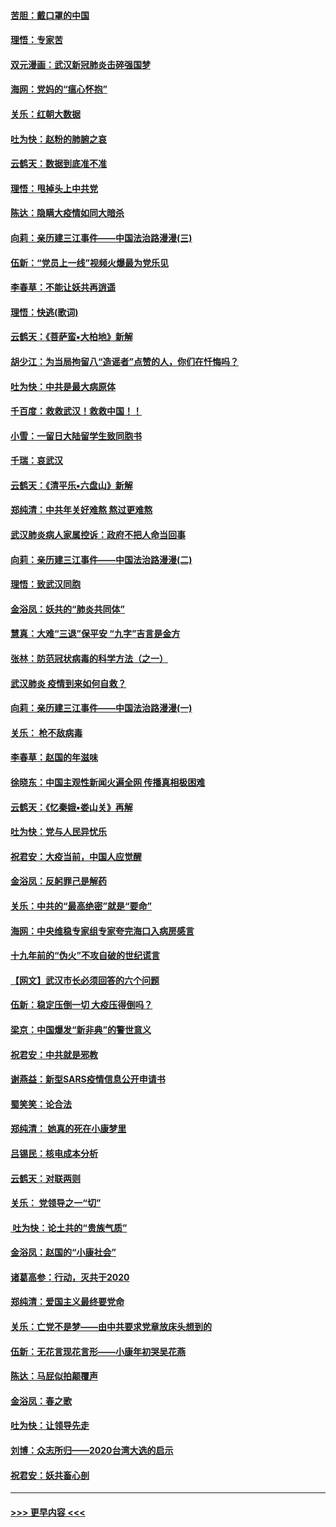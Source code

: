 #### [苦胆：戴口罩的中国](../pages/nsc993/n11845576.md?t=02051501) 
#### [理悟：专家苦](../pages/nsc993/n11845564.md?t=02051501) 
#### [双元漫画：武汉新冠肺炎击碎强国梦](../pages/nsc993/n11843320.md?t=02051501) 
#### [海网：党妈的“瘟心怀抱”](../pages/nsc993/n11840740.md?t=02051501) 
#### [关乐：红朝大数据](../pages/nsc993/n11840675.md?t=02051501) 
#### [吐为快：赵粉的肺腑之哀](../pages/nsc993/n11840618.md?t=02051501) 
#### [云鹤天：数据到底准不准](../pages/nsc993/n11840325.md?t=02051501) 
#### [理悟：甩掉头上中共党](../pages/nsc993/n11838826.md?t=02051501) 
#### [陈达：隐瞒大疫情如同大暗杀](../pages/nsc993/n11838771.md?t=02051501) 
#### [向莉：亲历建三江事件——中国法治路漫漫(三)](../pages/nsc993/n11831825.md?t=02051501) 
#### [伍新：“党员上一线”视频火爆最为党乐见](../pages/nsc993/n11838200.md?t=02051501) 
#### [李春草：不能让妖共再逍遥](../pages/nsc993/n11838102.md?t=02051501) 
#### [理悟：快逃(歌词)](../pages/nsc993/n11838083.md?t=02051501) 
#### [云鹤天：《菩萨蛮▪大柏地》新解](../pages/nsc993/n11838059.md?t=02051501) 
#### [胡少江：为当局拘留八“造谣者”点赞的人，你们在忏悔吗？](../pages/nsc993/n11836801.md?t=02051501) 
#### [吐为快：中共是最大病原体](../pages/nsc993/n11836748.md?t=02051501) 
#### [千百度：救救武汉！救救中国！！](../pages/nsc993/n11836145.md?t=02051501) 
#### [小雪：一留日大陆留学生致同胞书](../pages/nsc993/n11834624.md?t=02051501) 
#### [千瑞：哀武汉](../pages/nsc993/n11833647.md?t=02051501) 
#### [云鹤天：《清平乐▪六盘山》新解](../pages/nsc993/n11833611.md?t=02051501) 
#### [郑纯清：中共年关好难熬 熬过更难熬](../pages/nsc993/n11833489.md?t=02051501) 
#### [武汉肺炎病人家属控诉：政府不把人命当回事](../pages/nsc993/n11833205.md?t=02051501) 
#### [向莉：亲历建三江事件——中国法治路漫漫(二)](../pages/nsc993/n11829102.md?t=02051501) 
#### [理悟：致武汉同胞](../pages/nsc993/n11831522.md?t=02051501) 
#### [金浴凤：妖共的“肺炎共同体”](../pages/nsc993/n11829448.md?t=02051501) 
#### [慧真：大难“三退”保平安 “九字”吉言是金方](../pages/nsc993/n11829501.md?t=02051501) 
#### [张林：防范冠状病毒的科学方法（之一）](../pages/nsc993/n11828618.md?t=02051501) 
#### [武汉肺炎 疫情到来如何自救？](../pages/nsc993/n11827632.md?t=02051501) 
#### [向莉：亲历建三江事件——中国法治路漫漫(一)](../pages/nsc993/n11827190.md?t=02051501) 
#### [关乐： 枪不敌病毒](../pages/nsc993/n11826746.md?t=02051501) 
#### [李春草：赵国的年滋味](../pages/nsc993/n11826321.md?t=02051501) 
#### [徐晓东：中国主观性新闻火遍全网 传播真相极困难](../pages/nsc993/n11826508.md?t=02051501) 
#### [云鹤天：《忆秦娥▪娄山关》再解](../pages/nsc993/n11824682.md?t=02051501) 
#### [吐为快：党与人民异忧乐](../pages/nsc993/n11824660.md?t=02051501) 
#### [祝君安：大疫当前，中国人应觉醒](../pages/nsc993/n11821946.md?t=02051501) 
#### [金浴凤：反躬罪己是解药](../pages/nsc993/n11820280.md?t=02051501) 
#### [关乐：中共的“最高绝密”就是“要命”](../pages/nsc993/n11816946.md?t=02051501) 
#### [海网：中央维稳专家组专家夸完海口入病房感言](../pages/nsc993/n11815138.md?t=02051501) 
#### [十九年前的“伪火”不攻自破的世纪谎言](../pages/nsc993/n11813238.md?t=02051501) 
#### [【网文】武汉市长必须回答的六个问题](../pages/nsc993/n11813848.md?t=02051501) 
#### [伍新：稳定压倒一切 大疫压得倒吗？](../pages/nsc993/n11812634.md?t=02051501) 
#### [梁京：中国爆发“新非典”的警世意义](../pages/nsc993/n11812554.md?t=02051501) 
#### [祝君安：中共就是邪教](../pages/nsc993/n11812431.md?t=02051501) 
#### [谢燕益：新型SARS疫情信息公开申请书](../pages/nsc993/n11808840.md?t=02051501) 
#### [蜀笑笑：论合法](../pages/nsc993/n11808064.md?t=02051501) 
#### [郑纯清： 她真的死在小康梦里](../pages/nsc993/n11806623.md?t=02051501) 
#### [吕锡民：核电成本分析](../pages/nsc993/n11806284.md?t=02051501) 
#### [云鹤天：对联两则](../pages/nsc993/n11805957.md?t=02051501) 
#### [关乐： 党领导之一“切”](../pages/nsc993/n11804505.md?t=02051501) 
#### [ 吐为快：论土共的“贵族气质”](../pages/nsc993/n11804490.md?t=02051501) 
#### [金浴凤：赵国的“小康社会”](../pages/nsc993/n11804452.md?t=02051501) 
#### [诸葛高参：行动，灭共于2020](../pages/nsc993/n11804120.md?t=02051501) 
#### [郑纯清：爱国主义最终要党命](../pages/nsc993/n11802197.md?t=02051501) 
#### [关乐：亡党不是梦——由中共要求党章放床头想到的](../pages/nsc993/n11802156.md?t=02051501) 
#### [伍新：无花言现花言形——小康年初哭吴花燕](../pages/nsc993/n11800044.md?t=02051501) 
#### [陈达：马屁似拍颠覆声](../pages/nsc993/n11800010.md?t=02051501) 
#### [金浴凤：春之歌](../pages/nsc993/n11797687.md?t=02051501) 
#### [吐为快：让领导先走](../pages/nsc993/n11797512.md?t=02051501) 
#### [刘博：众志所归——2020台湾大选的启示](../pages/nsc993/n11796878.md?t=02051501) 
#### [祝君安：妖共畜心剖](../pages/nsc993/n11794273.md?t=02051501) 

----
#### [ >>> 更早内容 <<< ](../indexes/nsc993-earlier.md)

